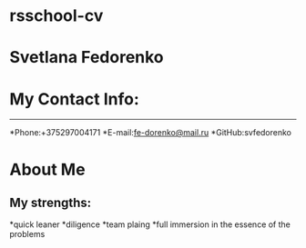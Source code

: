 # rsschool-cv

# Svetlana Fedorenko

# My Contact Info:
***

*Phone:+375297004171
*E-mail:fe-dorenko@mail.ru 
*GitHub:svfedorenko

# About Me

## My strengths:
*quick leaner
*diligence
*team plaing
*full immersion in the essence of the problems



